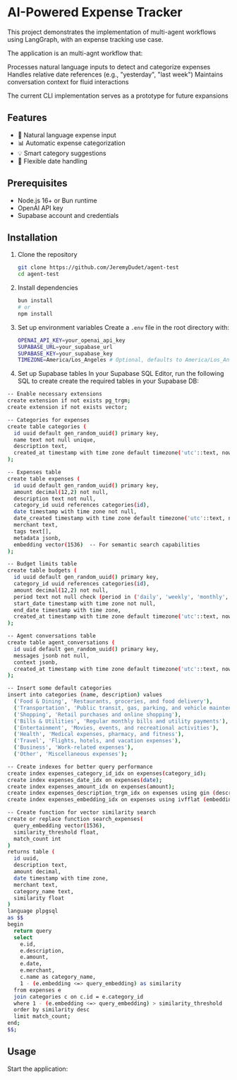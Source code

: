 # AI-Powered Expense Tracker

This project demonstrates the implementation of multi-agent workflows using LangGraph, with an expense tracking use case. 

The application is an multi-agnt workflow that:

Processes natural language inputs to detect and categorize expenses
Handles relative date references (e.g., "yesterday", "last week")
Maintains conversation context for fluid interactions

The current CLI implementation serves as a prototype for future expansions

## Features

- 🤖 Natural language expense input
- 📊 Automatic expense categorization
- 💡 Smart category suggestions
- 📅 Flexible date handling

## Prerequisites

- Node.js 16+ or Bun runtime
- OpenAI API key
- Supabase account and credentials

## Installation

1. Clone the repository

   ```bash
   git clone https://github.com/JeremyDudet/agent-test
   cd agent-test
   ```

2. Install dependencies

   ```bash
   bun install
   # or
   npm install
   ```

3. Set up environment variables
   Create a `.env` file in the root directory with:

   ```bash
   OPENAI_API_KEY=your_openai_api_key
   SUPABASE_URL=your_supabase_url
   SUPABASE_KEY=your_supabase_key
   TIMEZONE=America/Los_Angeles # Optional, defaults to America/Los_Angeles
   ```

4. Set up Supabase tables
   In your Supabase SQL Editor, run the following SQL to create create the required tables in your Supabase DB:

```bash
-- Enable necessary extensions
create extension if not exists pg_trgm;
create extension if not exists vector;

-- Categories for expenses
create table categories (
  id uuid default gen_random_uuid() primary key,
  name text not null unique,
  description text,
  created_at timestamp with time zone default timezone('utc'::text, now()) not null
);

-- Expenses table
create table expenses (
  id uuid default gen_random_uuid() primary key,
  amount decimal(12,2) not null,
  description text not null,
  category_id uuid references categories(id),
  date timestamp with time zone not null,
  date_created timestamp with time zone default timezone('utc'::text, now()) not null,
  merchant text,
  tags text[],
  metadata jsonb,
  embedding vector(1536)  -- For semantic search capabilities
);

-- Budget limits table
create table budgets (
  id uuid default gen_random_uuid() primary key,
  category_id uuid references categories(id),
  amount decimal(12,2) not null,
  period text not null check (period in ('daily', 'weekly', 'monthly', 'yearly')),
  start_date timestamp with time zone not null,
  end_date timestamp with time zone,
  created_at timestamp with time zone default timezone('utc'::text, now()) not null
);

-- Agent conversations table
create table agent_conversations (
  id uuid default gen_random_uuid() primary key,
  messages jsonb not null,
  context jsonb,
  created_at timestamp with time zone default timezone('utc'::text, now()) not null
);

-- Insert some default categories
insert into categories (name, description) values
  ('Food & Dining', 'Restaurants, groceries, and food delivery'),
  ('Transportation', 'Public transit, gas, parking, and vehicle maintenance'),
  ('Shopping', 'Retail purchases and online shopping'),
  ('Bills & Utilities', 'Regular monthly bills and utility payments'),
  ('Entertainment', 'Movies, events, and recreational activities'),
  ('Health', 'Medical expenses, pharmacy, and fitness'),
  ('Travel', 'Flights, hotels, and vacation expenses'),
  ('Business', 'Work-related expenses'),
  ('Other', 'Miscellaneous expenses');

-- Create indexes for better query performance
create index expenses_category_id_idx on expenses(category_id);
create index expenses_date_idx on expenses(date);
create index expenses_amount_idx on expenses(amount);
create index expenses_description_trgm_idx on expenses using gin (description gin_trgm_ops);
create index expenses_embedding_idx on expenses using ivfflat (embedding vector_cosine_ops);

-- Create function for vector similarity search
create or replace function search_expenses(
  query_embedding vector(1536),
  similarity_threshold float,
  match_count int
)
returns table (
  id uuid,
  description text,
  amount decimal,
  date timestamp with time zone,
  merchant text,
  category_name text,
  similarity float
)
language plpgsql
as $$
begin
  return query
  select
    e.id,
    e.description,
    e.amount,
    e.date,
    e.merchant,
    c.name as category_name,
    1 - (e.embedding <=> query_embedding) as similarity
  from expenses e
  join categories c on c.id = e.category_id
  where 1 - (e.embedding <=> query_embedding) > similarity_threshold
  order by similarity desc
  limit match_count;
end;
$$;
```

## Usage

Start the application:

```